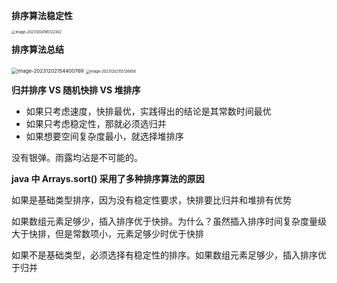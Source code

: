 **排序算法稳定性**

<img src="C:\ImageA\image-20231204185122302.png" alt="image-20231204185122302" style="zoom:40%;" />

**排序算法总结**

<img src="C:\ImageA\image-20231202154400769.png" alt="image-20231202154400769" style="zoom: 57%;" />

<img src="C:\ImageA\image-20231202155126856.png" alt="image-20231202155126856" style="zoom:40%;" />

**归并排序 VS 随机快排 VS 堆排序**

- 如果只考虑速度，快排最优，实践得出的结论是其常数时间最优
- 如果只考虑稳定性，那就必须选归并
- 如果想要空间复杂度最小，就选择堆排序

没有银弹。雨露均沾是不可能的。

**java 中 Arrays.sort() 采用了多种排序算法的原因**

如果是基础类型排序，因为没有稳定性要求，快排要比归并和堆排有优势

如果数组元素足够少，插入排序优于快排。为什么？虽然插入排序时间复杂度量级大于快排，但是常数项小，元素足够少时优于快排

如果不是基础类型，必须选择有稳定性的排序。如果数组元素足够少，插入排序优于归并